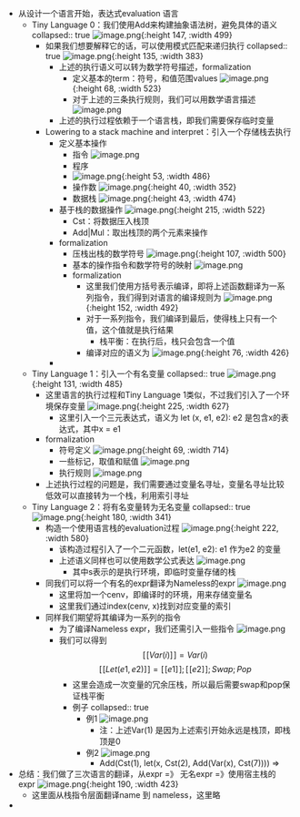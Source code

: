- 从设计一个语言开始，表达式evaluation 语言
	- Tiny Language 0：我们使用Add来构建抽象语法树，避免具体的语义
	  collapsed:: true
	  ![image.png](../assets/image_1668603424226_0.png){:height 147, :width 499}
		- 如果我们想要解释它的话，可以使用模式匹配来递归执行
		  collapsed:: true
		  ![image.png](../assets/image_1668603512443_0.png){:height 135, :width 383}
			- 上述的执行语义可以转为数学符号描述，formalization
				- 定义基本的term：符号，和值范围values
				  ![image.png](../assets/image_1668603567971_0.png){:height 68, :width 523}
				- 对于上述的三条执行规则，我们可以用数学语言描述
				  ![image.png](../assets/image_1668603598358_0.png)
			- 上述的执行过程依赖于一个语言栈，即我们需要保存临时变量
		- Lowering to a stack machine and interpret：引入一个存储栈去执行
			- 定义基本操作
				- 指令
				  ![image.png](../assets/image_1668603924453_0.png)
				- 程序
				- ![image.png](../assets/image_1668603932922_0.png){:height 53, :width 486}
				- 操作数
				  ![image.png](../assets/image_1668603950876_0.png){:height 40, :width 352}
				- 数据栈
				  ![image.png](../assets/image_1668603960302_0.png){:height 43, :width 474}
			- 基于栈的数据操作
			  ![image.png](../assets/image_1668603999064_0.png){:height 215, :width 522}
				- Cst：将数据压入栈顶
				- Add|Mul：取出栈顶的两个元素来操作
			- formalization
				- 压栈出栈的数学符号
				  ![image.png](../assets/image_1668604078599_0.png){:height 107, :width 500}
				- 基本的操作指令和数学符号的映射
				  ![image.png](../assets/image_1668604138573_0.png)
				- formalization
					- 这里我们使用方括号表示编译，即将上述函数翻译为一系列指令，我们得到对语言的编译规则为
					  ![image.png](../assets/image_1668604312038_0.png){:height 152, :width 492}
					- 对于一系列指令，我们编译到最后，使得栈上只有一个值，这个值就是执行结果
						- 栈平衡：在执行后，栈只会包含一个值
					- 编译对应的语义为
					  ![image.png](../assets/image_1668604358664_0.png){:height 76, :width 426}
			-
	- Tiny Language 1：引入一个有名变量
	  collapsed:: true
	  ![image.png](../assets/image_1668604479634_0.png){:height 131, :width 485}
		- 这里语言的执行过程和Tiny Language 1类似，不过我们引入了一个环境保存变量
		  ![image.png](../assets/image_1668604519543_0.png){:height 225, :width 627}
			- 这里引入一个三元表达式，语义为 let (x, e1, e2): e2 是包含x的表达式，其中x = e1
		- formalization
			- 符号定义
			   ![image.png](../assets/image_1668604633013_0.png){:height 69, :width 714}
			- 一些标记，取值和赋值
			  ![image.png](../assets/image_1668604663879_0.png)
			- 执行规则
			  ![image.png](../assets/image_1668604684075_0.png)
		- 上述执行过程的问题是，我们需要通过变量名寻址，变量名寻址比较低效可以直接转为一个栈，利用索引寻址
	- Tiny  Language 2：将有名变量转为无名变量
	  collapsed:: true
	  ![image.png](../assets/image_1668604799970_0.png){:height 180, :width 341}
		- 构造一个使用语言栈的evaluation过程
		  ![image.png](../assets/image_1668604832943_0.png){:height 222, :width 580}
			- 该构造过程引入了一个二元函数，let(e1, e2): e1 作为e2 的变量
			- 上述语义同样也可以使用数学公式表达
			  ![image.png](../assets/image_1668686694067_0.png)
				- 其中s表示的是执行环境，即临时变量存储的栈
		- 同我们可以将一个有名的expr翻译为Nameless的expr
		  ![image.png](../assets/image_1668686833431_0.png)
			- 这里将加一个cenv，即编译时的环境，用来存储变量名
			- 这里我们通过index(cenv, x)找到对应变量的索引
		- 同样我们期望将其编译为一系列的指令
			- 为了编译Nameless expr，我们还需引入一些指令
			   ![image.png](../assets/image_1668687327419_0.png)
			- 我们可以得到
			  $$ [\![Var(i)]\!]  = Var(i)$$
			  $$[\![Let(e1, e2)]\!] = [\![e1]\!];[\![e2]\!];Swap;Pop$$
				- 这里会造成一次变量的冗余压栈，所以最后需要swap和pop保证栈平衡
				- 例子
				  collapsed:: true
					- 例1
					  ![image.png](../assets/image_1668688023805_0.png)
						- 注：上述Var(1) 是因为上述索引开始永远是栈顶，即栈顶是0
					- 例2
					  ![image.png](../assets/image_1668688043517_0.png)
						- Add(Cst(1), let(x, Cst(2), Add(Var(x), Cst(7)))) =>
- 总结：我们做了三次语言的翻译，从expr =》 无名expr =》使用宿主栈的expr
  ![image.png](../assets/image_1668688262034_0.png){:height 190, :width 423}
	- 这里面从栈指令层面翻译name 到 nameless，这里略
-